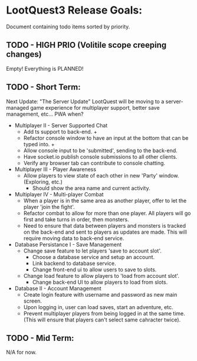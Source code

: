 # LootQuest3 Release Goals:

Document containing todo items sorted by priority.

## TODO - HIGH PRIO (Volitile scope creeping changes)

Empty! Everything is PLANNED!

## TODO - Short Term:

Next Update: "The Server Update"
LootQuest will be moving to a server-managed game experience for multiplayer support, better save management, etc... PWA when?

- Multiplayer II - Server Supported Chat
   - Add ts support to back-end. +
   - Refactor console window to have an input at the bottom that can be typed into. +
   - Allow console input to be 'submitted', sending to the back-end.
   - Have socket.io publish console submissions to all other clients.
   - Verify any browser tab can contribute to console chatting.
- Multiplayer III - Player Awareness
   - Allow players to view state of each other in new 'Party' window. (Exploring, etc.)
      - Should show the area name and current activity.
- Multiplayer IV - Multi-player Combat
   - When a player is in the same area as another player, offer to let the player 'join the fight'.
   - Refactor combat to allow for more than one player. All players will go first and take turns in order, then monsters.
   - Need to ensure that data between players and monsters is tracked on the back-end and sent to players as updates are made. This will require moving data to back-end service.
- Database Persistance I - Save Management
   - Change save feature to let players 'save to account slot'.
      - Choose a database service and setup an account.
      - Link backend to database service.
      - Change front-end ui to allow users to save to slots.
   - Change load feature to allow players to 'load from account slot'.
      - Change back-end UI to allow players to load from slots.
- Database II - Account Management
   - Create login feature with username and password as new main screen.
   - Upon logging in, user can load saves, start an adventure, etc.
   - Prevent multiplayer players from being logged in at the same time. (This will ensure that players can't select same cahracter twice).

## TODO - Mid Term:

N/A for now.